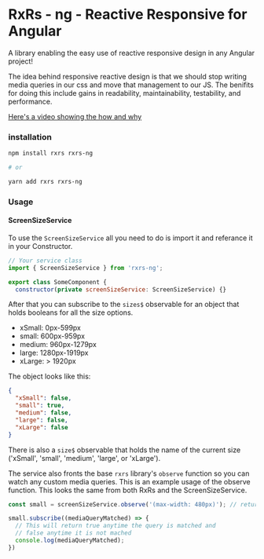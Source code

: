 # RxRs - ng - Reactive Responsive for Angular

A library enabling the easy use of reactive responsive design in any Angular project!

The idea behind responsive reactive design is that we should stop writing media queries in our css and move that management to our JS. The benifits for doing this include gains in readability, maintainability, testability, and performance.

[Here's a video showing the how and why](https://www.youtube.com/watch?v=GKPX0ZAaSCI)


### installation

```bash
npm install rxrs rxrs-ng

# or

yarn add rxrs rxrs-ng
```

### Usage

#### ScreenSizeService
To use the `ScreenSizeService` all you need to do is import it and referance it in your Constructor.
```js
// Your service class
import { ScreenSizeService } from 'rxrs-ng';

export class SomeComponent {
  constructor(private screenSizeService: ScreenSizeService) {}
```
After that you can subscribe to the `sizes$` observable for an object that holds booleans for all the size options.

* xSmall: 0px-599px
* small: 600px-959px
* medium: 960px-1279px
* large: 1280px-1919px
* xLarge: > 1920px

The object looks like this:
```json
{
  "xSmall": false,
  "small": true,
  "medium": false,
  "large": false,
  "xLarge": false
}
```
There is also a `size$` observable that holds the name of the current size ('xSmall', 'small', 'medium', 'large', or 'xLarge').

The service also fronts the base `rxrs` library's `observe` function so you can watch any custom media queries. This is an example usage of the observe function. This looks the same from both RxRs and the ScreenSizeService.

```js
const small = screenSizeService.observe('(max-width: 480px)'); // returns an Observable<boolean>

small.subscribe((mediaQueryMatched) => {
  // This will return true anytime the query is matched and
  // false anytime it is not mached
  console.log(mediaQueryMatched);
})
```
